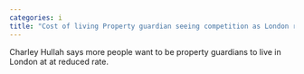 ```yaml
---
categories: i
title: "Cost of living Property guardian seeing competition as London rents rise"
---
```

Charley Hullah says more people want to be property guardians to live in London at at reduced rate.